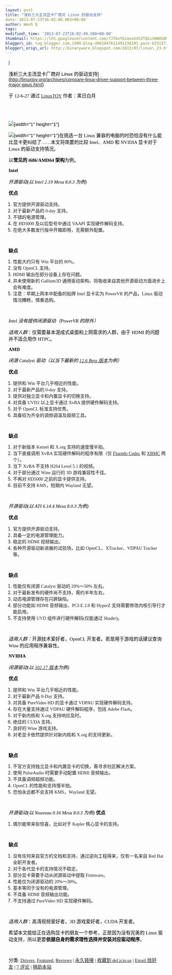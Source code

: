 ```yaml
--- 
layout: post 
title: "浅析三大主流显卡厂商对 Linux 的驱动支持" 
date:'2013-07-23T16:02:00.003+08:00' 
author: Wenh Q
tags:
modified\_time: '2013-07-23T16:02:49.580+08:00' 
thumbnail: https://lh5.googleusercontent.com/7JTbxYQimxaS45ZTQSiSHNOSDMNxMxch9hYTXkxSfr0tt5vnv90tD2yb\_Egyz-4H-ygP5p27gZknFJPDEfj-1fz9XLpHuQrvgSJFElvbx0yTdIiUd\_M=s72-c
blogger\_id: tag:blogger.com,1999:blog-4961947611491238191.post-6331377452778279741
blogger\_orig\_url: http://binaryware.blogspot.com/2013/07/linux\_23.html
---
```


<div
style="color: black; direction: ltr; font-family: &quot;Arial&quot;; font-size: 11pt; margin-bottom: 0; margin-left: 7.5pt; margin-right: 7.5pt; margin-top: 0; padding: 0;">

<span
style="color: #0000ee; font-family: &quot;Verdana&quot;; text-decoration: underline;">[

浅析三大主流显卡厂商对 Linux
的驱动支持](http://linuxtoy.org/archives/compare-linux-driver-support-between-three-major-gpus.html)</span>

</div>

<div
style="color: black; direction: ltr; font-family: &quot;Arial&quot;; font-size: 11pt; margin-bottom: 0; margin-left: 7.5pt; margin-right: 7.5pt; margin-top: 0; padding-bottom: 8pt; padding-left: 0; padding-right: 0; padding-top: 0;">

<span style="font-family: &quot;Verdana&quot;;">于 12-6-27 通过
</span><span
style="color: #0000ee; font-family: &quot;Verdana&quot;; text-decoration: underline;">[LinuxTOY](http://linuxtoy.org/)</span><span
style="font-family: &quot;Verdana&quot;;"> 作者：黑日白月</span>

</div>

<div
style="color: black; direction: ltr; font-family: &quot;Arial&quot;; font-size: 11pt; height: 11pt; margin-bottom: 0; margin-left: 7.5pt; margin-right: 7.5pt; margin-top: 0; padding: 0;">

<span style="font-family: &quot;Verdana&quot;;"></span>

</div>

<div
style="color: black; direction: ltr; font-family: &quot;Arial&quot;; font-size: 11pt; margin-bottom: 0; margin-left: 7.5pt; margin-right: 7.5pt; margin-top: 0; padding: 0;">

![](https://lh5.googleusercontent.com/7JTbxYQimxaS45ZTQSiSHNOSDMNxMxch9hYTXkxSfr0tt5vnv90tD2yb_Egyz-4H-ygP5p27gZknFJPDEfj-1fz9XLpHuQrvgSJFElvbx0yTdIiUd_M){width="1"
height="1"}

</div>

<div
style="color: black; direction: ltr; font-family: &quot;Arial&quot;; font-size: 11pt; margin-bottom: 0; margin-left: 7.5pt; margin-right: 7.5pt; margin-top: 0; padding: 0;">

![](https://lh6.googleusercontent.com/Q0Heo1-nOyUP7fLlXghn1kKWOGC9FtV3O_zIrOYuYGNqVOBfvfQula3ZqoqPEk1-YRqaSPb9KNPX8CzzOYPsT5Pg_JUensKO-0Li4BhgIzsVUPCIkBU){width="1"
height="1"}<span style="font-family: &quot;Verdana&quot;;">在挑选一台
Linux 兼容的电脑的时恐怕没有什么能比显卡更纠结了……本文将简要的比较
Intel、AMD 和 NVIDIA 显卡对于 Linux 的驱动支持情况。</span>

</div>

<div
style="color: black; direction: ltr; font-family: &quot;Arial&quot;; font-size: 11pt; margin-bottom: 0; margin-left: 7.5pt; margin-right: 7.5pt; margin-top: 0; padding: 0;">

<span style="font-family: &quot;Verdana&quot;;">以</span><span
style="font-family: &quot;Verdana&quot;; font-weight: bold;">常见的
i686/AMD64 架构</span><span
style="font-family: &quot;Verdana&quot;;">为例。</span>

</div>

<div
style="color: black; direction: ltr; font-family: &quot;Arial&quot;; font-size: 11pt; margin-bottom: 0; margin-left: 7.5pt; margin-right: 7.5pt; margin-top: 0; padding: 0;">

<span
style="font-family: &quot;Verdana&quot;; font-weight: bold;">Intel</span>

</div>

<div
style="color: black; direction: ltr; font-family: &quot;Arial&quot;; font-size: 11pt; margin-bottom: 0; margin-left: 7.5pt; margin-right: 7.5pt; margin-top: 0; padding: 0;">

<span
style="font-family: &quot;Verdana&quot;; font-style: italic;">开源驱动(以
Intel 2.19 Mesa 8.0.3 为例)</span>

</div>

<div
style="color: black; direction: ltr; font-family: &quot;Arial&quot;; font-size: 11pt; margin-bottom: 0; margin-left: 7.5pt; margin-right: 7.5pt; margin-top: 0; padding: 0;">

<span
style="font-family: &quot;Verdana&quot;; font-weight: bold;">优点</span>

</div>

1.  <span
    style="font-family: &quot;Verdana&quot;;">官方提供开源驱动支持。</span>
2.  <span style="font-family: &quot;Verdana&quot;;">对于最新产品的 0-day
    支持。</span>
3.  <span
    style="font-family: &quot;Verdana&quot;;">不错的电源管理。</span>
4.  <span style="font-family: &quot;Verdana&quot;;">在 HD3000
    及以后型号中通过 VAAPI 实现硬件解码支持。</span>
5.  <span
    style="font-family: &quot;Verdana&quot;;">在绝大多数发行版中开箱即用，无需额外配置。</span>

<div
style="color: black; direction: ltr; font-family: &quot;Arial&quot;; font-size: 11pt; height: 11pt; margin-bottom: 0; margin-left: 7.5pt; margin-right: 7.5pt; margin-top: 0; padding: 0;">

<span style="font-family: &quot;Verdana&quot;;"></span>

</div>

<div
style="color: black; direction: ltr; font-family: &quot;Arial&quot;; font-size: 11pt; margin-bottom: 0; margin-left: 7.5pt; margin-right: 7.5pt; margin-top: 0; padding: 0;">

<span
style="font-family: &quot;Verdana&quot;; font-weight: bold;">缺点</span>

</div>

1.  <span style="font-family: &quot;Verdana&quot;;">性能大约只有 Win
    平台的 80%。</span>
2.  <span style="font-family: &quot;Verdana&quot;;">没有 OpenCL
    支持。</span>
3.  <span style="font-family: &quot;Verdana&quot;;">HDMI
    输出在部分设备上存在问题。</span>
4.  <span style="font-family: &quot;Verdana&quot;;">并未使用新的
    Gallium3D
    通用驱动架构，将吸收来自其他开源驱动方面进步上会有难度。</span>
5.  <span
    style="font-family: &quot;Verdana&quot;;">注意：早期上网本中配备的贴牌
    Intel 显卡实为 PowerVR 的产品，Linux 驱动情况糟糕，慎重选购。</span>

<div
style="color: black; direction: ltr; font-family: &quot;Arial&quot;; font-size: 11pt; height: 11pt; margin-bottom: 0; margin-left: 7.5pt; margin-right: 7.5pt; margin-top: 0; padding: 0;">

<span style="font-family: &quot;Verdana&quot;;"></span>

</div>

<div
style="color: black; direction: ltr; font-family: &quot;Arial&quot;; font-size: 11pt; margin-bottom: 0; margin-left: 7.5pt; margin-right: 7.5pt; margin-top: 0; padding: 0;">

<span
style="font-family: &quot;Verdana&quot;; font-style: italic;">Intel
没有提供闭源驱动（PowerVR 的除外）</span>

</div>

<div
style="color: black; direction: ltr; font-family: &quot;Arial&quot;; font-size: 11pt; margin-bottom: 0; margin-left: 7.5pt; margin-right: 7.5pt; margin-top: 0; padding: 0;">

<span
style="font-family: &quot;Verdana&quot;; font-style: italic;">适用人群</span><span
style="font-family: &quot;Verdana&quot;;">：仅需要基本混成式桌面和上网需求的人群，由于
HDMI 的问题并不适合用作 HTPC。</span>

</div>

<div
style="color: black; direction: ltr; font-family: &quot;Arial&quot;; font-size: 11pt; margin-bottom: 0; margin-left: 7.5pt; margin-right: 7.5pt; margin-top: 0; padding: 0;">

<span
style="font-family: &quot;Verdana&quot;; font-weight: bold;">AMD</span>

</div>

<div
style="color: black; direction: ltr; font-family: &quot;Arial&quot;; font-size: 11pt; margin-bottom: 0; margin-left: 7.5pt; margin-right: 7.5pt; margin-top: 0; padding: 0;">

<span style="font-family: &quot;Verdana&quot;; font-style: italic;">闭源
Catalyst 驱动（以当下最新的 </span><span
style="color: #0000ee; font-family: &quot;Verdana&quot;; font-style: italic; text-decoration: underline;">[12.6
Beta
版本](http://linuxtoy.org/archives/amd-catalyst-12-6-beta.html)</span><span
style="font-family: &quot;Verdana&quot;; font-style: italic;">为例）</span>

</div>

<div
style="color: black; direction: ltr; font-family: &quot;Arial&quot;; font-size: 11pt; margin-bottom: 0; margin-left: 7.5pt; margin-right: 7.5pt; margin-top: 0; padding: 0;">

<span
style="font-family: &quot;Verdana&quot;; font-weight: bold;">优点</span>

</div>

1.  <span style="font-family: &quot;Verdana&quot;;">提供和 Win
    平台几乎相近的性能。</span>
2.  <span style="font-family: &quot;Verdana&quot;;">对于最新产品的 0-day
    支持。</span>
3.  <span
    style="font-family: &quot;Verdana&quot;;">提供对独立显卡和内置显卡的切换支持。</span>
4.  <span style="font-family: &quot;Verdana&quot;;">对具备 UVD2
    以上显卡通过 XvBA 提供硬件解码支持。</span>
5.  <span style="font-family: &quot;Verdana&quot;;">对于 OpenCL
    标准支持优秀。</span>
6.  <span
    style="font-family: &quot;Verdana&quot;;">具备较为齐全的调频调温及超频工具。</span>

<div
style="color: black; direction: ltr; font-family: &quot;Arial&quot;; font-size: 11pt; height: 11pt; margin-bottom: 0; margin-left: 7.5pt; margin-right: 7.5pt; margin-top: 0; padding: 0;">

<span style="font-family: &quot;Verdana&quot;;"></span>

</div>

<div
style="color: black; direction: ltr; font-family: &quot;Arial&quot;; font-size: 11pt; margin-bottom: 0; margin-left: 7.5pt; margin-right: 7.5pt; margin-top: 0; padding: 0;">

<span
style="font-family: &quot;Verdana&quot;; font-weight: bold;">缺点</span>

</div>

1.  <span style="font-family: &quot;Verdana&quot;;">对于新版本 Kernel 和
    X.org 支持的速度慢半拍。</span>
2.  <span style="font-family: &quot;Verdana&quot;;">当下直接调用 XvBA
    实现硬件解码的程序有限（仅 </span><span
    style="color: #0000ee; font-family: &quot;Verdana&quot;; text-decoration: underline;">[Fluendo
    Codec](http://linuxtoy.org/archives/fluendo-codec-pack-and-gstreamer-hardware-va-briefing.html)</span><span
    style="font-family: &quot;Verdana&quot;;"> 和 </span><span
    style="color: #0000ee; font-family: &quot;Verdana&quot;; text-decoration: underline;">[XBMC](http://www.phoronix.com/scan.php?page=news_item&px=MTAyODU)</span><span
    style="font-family: &quot;Verdana&quot;;"> 两个）。</span>
3.  <span style="font-family: &quot;Verdana&quot;;">当下 XvBA 不支持
    H264 Level 5.1 的视频。</span>
4.  <span style="font-family: &quot;Verdana&quot;;">对于部分通过 Wine
    运行的 3D 游戏兼容性不佳。</span>
5.  <span style="font-family: &quot;Verdana&quot;;">不再对 HD5000
    之前的显卡提供支持。</span>
6.  <span style="font-family: &quot;Verdana&quot;;">目前不支持
    KMS，短期内 Wayland 无望。</span>

<div
style="color: black; direction: ltr; font-family: &quot;Arial&quot;; font-size: 11pt; height: 11pt; margin-bottom: 0; margin-left: 7.5pt; margin-right: 7.5pt; margin-top: 0; padding: 0;">

<span style="font-family: &quot;Verdana&quot;;"></span>

</div>

<div
style="color: black; direction: ltr; font-family: &quot;Arial&quot;; font-size: 11pt; margin-bottom: 0; margin-left: 7.5pt; margin-right: 7.5pt; margin-top: 0; padding: 0;">

<span
style="font-family: &quot;Verdana&quot;; font-style: italic;">开源驱动(以
ATI 6.14.4 Mesa 8.0.3 为例)</span>

</div>

<div
style="color: black; direction: ltr; font-family: &quot;Arial&quot;; font-size: 11pt; margin-bottom: 0; margin-left: 7.5pt; margin-right: 7.5pt; margin-top: 0; padding: 0;">

<span
style="font-family: &quot;Verdana&quot;; font-weight: bold;">优点</span>

</div>

1.  <span
    style="font-family: &quot;Verdana&quot;;">官方提供开源驱动支持。</span>
2.  <span
    style="font-family: &quot;Verdana&quot;;">具备一定的电源管理能力。</span>
3.  <span style="font-family: &quot;Verdana&quot;;">稳定的 HDMI
    视频输出。</span>
4.  <span
    style="font-family: &quot;Verdana&quot;;">各种开源驱动新进展的试验场，比如
    OpenCL、XTracker、VDPAU Tracker 等。</span>

<div
style="color: black; direction: ltr; font-family: &quot;Arial&quot;; font-size: 11pt; height: 11pt; margin-bottom: 0; margin-left: 7.5pt; margin-right: 7.5pt; margin-top: 0; padding: 0;">

<span style="font-family: &quot;Verdana&quot;;"></span>

</div>

<div
style="color: black; direction: ltr; font-family: &quot;Arial&quot;; font-size: 11pt; margin-bottom: 0; margin-left: 7.5pt; margin-right: 7.5pt; margin-top: 0; padding: 0;">

<span
style="font-family: &quot;Verdana&quot;; font-weight: bold;">缺点</span>

</div>

1.  <span style="font-family: &quot;Verdana&quot;;">性能仅有闭源
    Catalyst 驱动的 20%～50% 左右。</span>
2.  <span
    style="font-family: &quot;Verdana&quot;;">对于最新发布的硬件尚不支持，需约半年左右。</span>
3.  <span
    style="font-family: &quot;Verdana&quot;;">动态电源管理存在闪屏缺陷。</span>
4.  <span style="font-family: &quot;Verdana&quot;;">部分功能如 HDMI
    音频输出、PCI-E 2.0 和 HyperZ
    支持需要修改内核引导行才能启用。</span>
5.  <span style="font-family: &quot;Verdana&quot;;">不支持使用 UVD
    组件进行硬件解码(仅能通过 Shader)。</span>

<div
style="color: black; direction: ltr; font-family: &quot;Arial&quot;; font-size: 11pt; height: 11pt; margin-bottom: 0; margin-left: 7.5pt; margin-right: 7.5pt; margin-top: 0; padding: 0;">

<span style="font-family: &quot;Verdana&quot;;"></span>

</div>

<div
style="color: black; direction: ltr; font-family: &quot;Arial&quot;; font-size: 11pt; margin-bottom: 0; margin-left: 7.5pt; margin-right: 7.5pt; margin-top: 0; padding: 0;">

<span
style="font-family: &quot;Verdana&quot;; font-style: italic;">适用人群：</span><span
style="font-family: &quot;Verdana&quot;;">开源技术爱好者，OpenCL
开发者。若是用于游戏的话建议查询 Wine 的应用程序兼容性。</span>

</div>

<div
style="color: black; direction: ltr; font-family: &quot;Arial&quot;; font-size: 11pt; margin-bottom: 0; margin-left: 7.5pt; margin-right: 7.5pt; margin-top: 0; padding: 0;">

<span
style="font-family: &quot;Verdana&quot;; font-weight: bold;">NVIDIA</span>

</div>

<div
style="color: black; direction: ltr; font-family: &quot;Arial&quot;; font-size: 11pt; margin-bottom: 0; margin-left: 7.5pt; margin-right: 7.5pt; margin-top: 0; padding: 0;">

<span
style="font-family: &quot;Verdana&quot;; font-style: italic;">闭源驱动(以
</span><span
style="color: #0000ee; font-family: &quot;Verdana&quot;; font-style: italic; text-decoration: underline;">[302.17
版本](http://linuxtoy.org/archives/briefing-about-nvidia.html)</span><span
style="font-family: &quot;Verdana&quot;; font-style: italic;">为例)</span>

</div>

<div
style="color: black; direction: ltr; font-family: &quot;Arial&quot;; font-size: 11pt; margin-bottom: 0; margin-left: 7.5pt; margin-right: 7.5pt; margin-top: 0; padding: 0;">

<span
style="font-family: &quot;Verdana&quot;; font-weight: bold;">优点</span>

</div>

1.  <span style="font-family: &quot;Verdana&quot;;">提供和 Win
    平台几乎相近的性能。</span>
2.  <span style="font-family: &quot;Verdana&quot;;">对于最新产品 0-Day
    支持。</span>
3.  <span style="font-family: &quot;Verdana&quot;;">对具备 PureVideo HD
    的显卡通过 VDPAU 实现硬件解码支持。</span>
4.  <span style="font-family: &quot;Verdana&quot;;">存在大量支持通过
    VDPAU 硬件解码程序，包括 Adobe Flash。</span>
5.  <span style="font-family: &quot;Verdana&quot;;">对于新内核和 X.org
    支持响应及时。</span>
6.  <span style="font-family: &quot;Verdana&quot;;">绝佳的 CUDA
    支持。</span>
7.  <span style="font-family: &quot;Verdana&quot;;">良好的 Wine
    游戏支持。</span>
8.  <span
    style="font-family: &quot;Verdana&quot;;">对老显卡依然提供针对新内核和
    X.org 的支持更新。</span>

<div
style="color: black; direction: ltr; font-family: &quot;Arial&quot;; font-size: 11pt; height: 11pt; margin-bottom: 0; margin-left: 7.5pt; margin-right: 7.5pt; margin-top: 0; padding: 0;">

<span style="font-family: &quot;Verdana&quot;;"></span>

</div>

<div
style="color: black; direction: ltr; font-family: &quot;Arial&quot;; font-size: 11pt; margin-bottom: 0; margin-left: 7.5pt; margin-right: 7.5pt; margin-top: 0; padding: 0;">

<span
style="font-family: &quot;Verdana&quot;; font-weight: bold;">缺点</span>

</div>

1.  <span
    style="font-family: &quot;Verdana&quot;;">不官方支持独立显卡和内置显卡的切换，需寻求社区解决方案。</span>
2.  <span style="font-family: &quot;Verdana&quot;;">使用 PulseAudio
    时需要手动配置 HDMI 音频输出。</span>
3.  <span
    style="font-family: &quot;Verdana&quot;;">不具备调频超频功能。</span>
4.  <span style="font-family: &quot;Verdana&quot;;">OpenCL
    的性能和支持慢半拍。</span>
5.  <span style="font-family: &quot;Verdana&quot;;">恐怕永远都不会支持
    KMS，Wayland 无望。</span>

<div
style="color: black; direction: ltr; font-family: &quot;Arial&quot;; font-size: 11pt; height: 11pt; margin-bottom: 0; margin-left: 7.5pt; margin-right: 7.5pt; margin-top: 0; padding: 0;">

<span style="font-family: &quot;Verdana&quot;;"></span>

</div>

<div
style="color: black; direction: ltr; font-family: &quot;Arial&quot;; font-size: 11pt; margin-bottom: 0; margin-left: 7.5pt; margin-right: 7.5pt; margin-top: 0; padding: 0;">

<span
style="font-family: &quot;Verdana&quot;; font-style: italic;">开源驱动(以
Nouveau 0.16 Mesa 8.0.3 为例)</span><span
style="font-family: &quot;Verdana&quot;;"> </span><span
style="font-family: &quot;Verdana&quot;; font-weight: bold;">优点</span>

</div>

1.  <span
    style="font-family: &quot;Verdana&quot;;">偶尔能带来些惊喜，比如对于
    Kepler 核心显卡的支持。</span>

<div
style="color: black; direction: ltr; font-family: &quot;Arial&quot;; font-size: 11pt; height: 11pt; margin-bottom: 0; margin-left: 7.5pt; margin-right: 7.5pt; margin-top: 0; padding: 0;">

<span style="font-family: &quot;Verdana&quot;;"></span>

</div>

<div
style="color: black; direction: ltr; font-family: &quot;Arial&quot;; font-size: 11pt; margin-bottom: 0; margin-left: 7.5pt; margin-right: 7.5pt; margin-top: 0; padding: 0;">

<span
style="font-family: &quot;Verdana&quot;; font-weight: bold;">缺点</span>

</div>

1.  <span
    style="font-family: &quot;Verdana&quot;;">没有任何来自官方的文档和支持，通过逆向工程得来，仅有一名来自
    Red Hat 全职开发者。</span>
2.  <span
    style="font-family: &quot;Verdana&quot;;">对于各代显卡的支持情况不稳定。</span>
3.  <span
    style="font-family: &quot;Verdana&quot;;">部分显卡需要手动从闭源驱动中提取
    Firmware。</span>
4.  <span style="font-family: &quot;Verdana&quot;;">性能仅为闭源驱动的
    20%～30%。</span>
5.  <span
    style="font-family: &quot;Verdana&quot;;">基本等同于没有的电源管理。</span>
6.  <span style="font-family: &quot;Verdana&quot;;">不具备 HDMI
    音频输出功能。</span>
7.  <span style="font-family: &quot;Verdana&quot;;">不支持通过 PureVideo
    HD 实现硬件解码。</span>

<div
style="color: black; direction: ltr; font-family: &quot;Arial&quot;; font-size: 11pt; height: 11pt; margin-bottom: 0; margin-left: 7.5pt; margin-right: 7.5pt; margin-top: 0; padding: 0;">

<span style="font-family: &quot;Verdana&quot;;"></span>

</div>

<div
style="color: black; direction: ltr; font-family: &quot;Arial&quot;; font-size: 11pt; margin-bottom: 0; margin-left: 7.5pt; margin-right: 7.5pt; margin-top: 0; padding: 0;">

<span
style="font-family: &quot;Verdana&quot;; font-style: italic;">适用人群</span><span
style="font-family: &quot;Verdana&quot;;">：高清视频爱好者，3D
游戏爱好者，CUDA 开发者。</span>

</div>

<div
style="color: black; direction: ltr; font-family: &quot;Arial&quot;; font-size: 11pt; margin-bottom: 0; margin-left: 7.5pt; margin-right: 7.5pt; margin-top: 0; padding: 0;">

<span
style="font-family: &quot;Verdana&quot;;">希望本文能给正在选购显卡的朋友一个参考，正是因为没有完美的
Linux 驱动支持，所以更要</span><span
style="font-family: &quot;Verdana&quot;; font-weight: bold;">依据自身的需求理性选择并安装对应驱动程序</span><span
style="font-family: &quot;Verdana&quot;;">。</span>

</div>

<div
style="color: black; direction: ltr; font-family: &quot;Arial&quot;; font-size: 11pt; height: 11pt; margin-bottom: 0; margin-left: 7.5pt; margin-right: 7.5pt; margin-top: 0; padding: 0;">

<span style="font-family: &quot;Verdana&quot;;"></span>

</div>

<div
style="color: black; direction: ltr; font-family: &quot;Arial&quot;; font-size: 11pt; margin-bottom: 0; margin-left: 7.5pt; margin-right: 7.5pt; margin-top: 0; padding: 0;">

<span style="font-family: &quot;Verdana&quot;;">分类: </span><span
style="color: #0000ee; font-family: &quot;Verdana&quot;; text-decoration: underline;">[Drivers](http://linuxtoy.org/category/apps/drivers)</span><span
style="font-family: &quot;Verdana&quot;;">, </span><span
style="color: #0000ee; font-family: &quot;Verdana&quot;; text-decoration: underline;">[Featured](http://linuxtoy.org/category/featured-post)</span><span
style="font-family: &quot;Verdana&quot;;">, </span><span
style="color: #0000ee; font-family: &quot;Verdana&quot;; text-decoration: underline;">[Reviews](http://linuxtoy.org/category/reviews)</span><span
style="font-family: &quot;Verdana&quot;;"> | </span><span
style="color: #0000ee; font-family: &quot;Verdana&quot;; text-decoration: underline;">[永久链接](http://linuxtoy.org/archives/compare-linux-driver-support-between-three-major-gpus.html)</span><span
style="font-family: &quot;Verdana&quot;;"> | </span><span
style="color: #0000ee; font-family: &quot;Verdana&quot;; text-decoration: underline;">[收藏到
del.icio.us](http://delicious.com/save?url=http://linuxtoy.org/archives/compare-linux-driver-support-between-three-major-gpus.html&title=%E6%B5%85%E6%9E%90%E4%B8%89%E5%A4%A7%E4%B8%BB%E6%B5%81%E6%98%BE%E5%8D%A1%E5%8E%82%E5%95%86%E5%AF%B9+Linux+%E7%9A%84%E9%A9%B1%E5%8A%A8%E6%94%AF%E6%8C%81)</span><span
style="font-family: &quot;Verdana&quot;;"> | </span><span
style="color: #0000ee; font-family: &quot;Verdana&quot;; text-decoration: underline;">[Email
给好友](https://www.blogger.com/blogger.g?blogID=4961947611491238191)</span><span
style="font-family: &quot;Verdana&quot;;"> | </span><span
style="color: #0000ee; font-family: &quot;Verdana&quot;; text-decoration: underline;">[7
评论](http://linuxtoy.org/archives/compare-linux-driver-support-between-three-major-gpus.html#comments)</span><span
style="font-family: &quot;Verdana&quot;;"> | </span><span
style="color: #0000ee; font-family: &quot;Verdana&quot;; text-decoration: underline;">[捐助本站](http://linuxtoy.org/faq/donate)</span>

</div>
